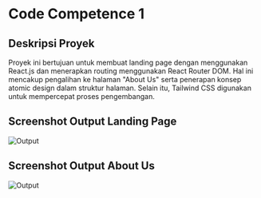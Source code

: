 # Code Competence 1

## Deskripsi Proyek

Proyek ini bertujuan untuk membuat landing page dengan menggunakan React.js dan menerapkan routing menggunakan React Router DOM. Hal ini mencakup pengalihan ke halaman "About Us" serta penerapan konsep atomic design dalam struktur halaman. Selain itu, Tailwind CSS digunakan untuk mempercepat proses pengembangan.

## Screenshot Output Landing Page

![Output](05_full_output_landing_page.png)

## Screenshot Output About Us

![Output](06_full_output_aboutPage.png)
